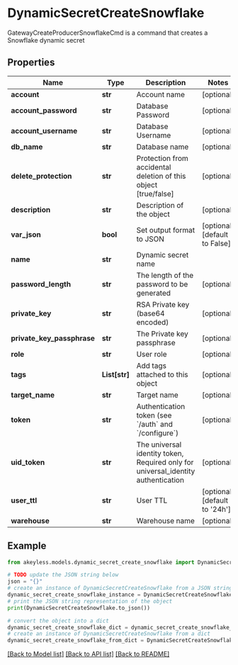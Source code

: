# DynamicSecretCreateSnowflake

GatewayCreateProducerSnowflakeCmd is a command that creates a Snowflake dynamic secret

## Properties

Name | Type | Description | Notes
------------ | ------------- | ------------- | -------------
**account** | **str** | Account name | [optional] 
**account_password** | **str** | Database Password | [optional] 
**account_username** | **str** | Database Username | [optional] 
**db_name** | **str** | Database name | [optional] 
**delete_protection** | **str** | Protection from accidental deletion of this object [true/false] | [optional] 
**description** | **str** | Description of the object | [optional] 
**var_json** | **bool** | Set output format to JSON | [optional] [default to False]
**name** | **str** | Dynamic secret name | 
**password_length** | **str** | The length of the password to be generated | [optional] 
**private_key** | **str** | RSA Private key (base64 encoded) | [optional] 
**private_key_passphrase** | **str** | The Private key passphrase | [optional] 
**role** | **str** | User role | [optional] 
**tags** | **List[str]** | Add tags attached to this object | [optional] 
**target_name** | **str** | Target name | [optional] 
**token** | **str** | Authentication token (see &#x60;/auth&#x60; and &#x60;/configure&#x60;) | [optional] 
**uid_token** | **str** | The universal identity token, Required only for universal_identity authentication | [optional] 
**user_ttl** | **str** | User TTL | [optional] [default to '24h']
**warehouse** | **str** | Warehouse name | [optional] 

## Example

```python
from akeyless.models.dynamic_secret_create_snowflake import DynamicSecretCreateSnowflake

# TODO update the JSON string below
json = "{}"
# create an instance of DynamicSecretCreateSnowflake from a JSON string
dynamic_secret_create_snowflake_instance = DynamicSecretCreateSnowflake.from_json(json)
# print the JSON string representation of the object
print(DynamicSecretCreateSnowflake.to_json())

# convert the object into a dict
dynamic_secret_create_snowflake_dict = dynamic_secret_create_snowflake_instance.to_dict()
# create an instance of DynamicSecretCreateSnowflake from a dict
dynamic_secret_create_snowflake_from_dict = DynamicSecretCreateSnowflake.from_dict(dynamic_secret_create_snowflake_dict)
```
[[Back to Model list]](../README.md#documentation-for-models) [[Back to API list]](../README.md#documentation-for-api-endpoints) [[Back to README]](../README.md)



